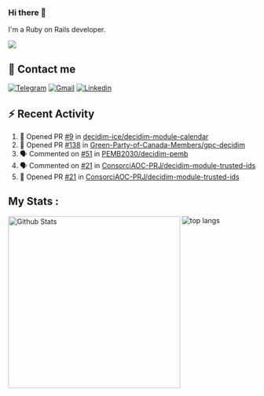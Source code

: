 ### Hi there 👋

I'm a Ruby on Rails developer.

<img src="https://komarev.com/ghpvc/?username=antopalidi&color=blueviolet&style=for-the-badge">

## 📩 Contact me 
[![Telegram](https://img.shields.io/badge/Telegram-2CA5E0?style=for-the-badge&logo=telegram&logoColor=white)](https://t.me/anna_top)
[![Gmail](https://img.shields.io/badge/email-D14836?style=for-the-badge&logo=gmail&logoColor=white)](mailto:topalidisanna@gmail.com)
[![Linkedin](https://img.shields.io/badge/LinkedIn-0077B5?style=for-the-badge&logo=linkedin&logoColor=white)](https://www.linkedin.com/in/topalidi/)
<!-- [![Codewars](https://img.shields.io/badge/Codewars-B1361E?style=for-the-badge&logo=Codewars&logoColor=white)](https://www.codewars.com/users/antopalidi) -->

## :zap: Recent Activity

<!--START_SECTION:activity-->
1. 💪 Opened PR [#9](https://github.com/decidim-ice/decidim-module-calendar/pull/9) in [decidim-ice/decidim-module-calendar](https://github.com/decidim-ice/decidim-module-calendar)
2. 💪 Opened PR [#138](https://github.com/Green-Party-of-Canada-Members/gpc-decidim/pull/138) in [Green-Party-of-Canada-Members/gpc-decidim](https://github.com/Green-Party-of-Canada-Members/gpc-decidim)
3. 🗣 Commented on [#51](https://github.com/PEMB2030/decidim-pemb/pull/51#issuecomment-1877698241) in [PEMB2030/decidim-pemb](https://github.com/PEMB2030/decidim-pemb)
4. 🗣 Commented on [#21](https://github.com/ConsorciAOC-PRJ/decidim-module-trusted-ids/pull/21#issuecomment-1877695486) in [ConsorciAOC-PRJ/decidim-module-trusted-ids](https://github.com/ConsorciAOC-PRJ/decidim-module-trusted-ids)
5. 💪 Opened PR [#21](https://github.com/ConsorciAOC-PRJ/decidim-module-trusted-ids/pull/21) in [ConsorciAOC-PRJ/decidim-module-trusted-ids](https://github.com/ConsorciAOC-PRJ/decidim-module-trusted-ids)
<!--END_SECTION:activity-->

## My Stats :
<!--
<img alt="activity" src="https://streak-stats.demolab.com?user=antopalidi" />
-->
<div>
<img align="top" width="350px" alt="Github Stats" src="https://github-readme-stats-1-brown.vercel.app/api?username=antopalidi&count_private=true&show_icons=true&hide_border=true" />
<img align="top" alt="top langs" src="https://github-readme-stats-1-brown.vercel.app/api/top-langs/?username=antopalidi&layout=compact" />
 </div>
<!--
#### [My CV](https://antopalidi.github.io/my_cv/)
-->

<!--
**antopalidi/antopalidi** is a ✨ _special_ ✨ repository because its `README.md` (this file) appears on your GitHub profile.
-->
